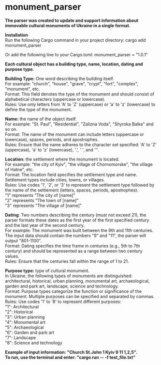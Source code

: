 # monument_parser

**The parser was created to update and support information about immovable cultural monuments of Ukraine in a single format.**  

**Installation**  
Run the following Cargo command in your project directory:
cargo add monument_parser

Or add the following line to your Cargo.toml:
monument_parser = "1.0.1" 

**Each cultural object has a building type, name, location, dating and purpose type.**    

**Building Type:** One word describing the building itself.   
For example: "church", "house", "grave", "crypt", "fort", "complex", "monument", etc.  
Format: This field denotes the type of the monument and should consist of alphabetical characters (uppercase or lowercase).  
Rules: Use only letters from 'A' to 'Z' (uppercase) or 'a' to 'z' (lowercase) to define the type of the monument.  

**Name:** the name of the object itself.  
For example: "St. Paul", "Residential", "Zalizna Voda", "Shyroka Balka" and so on.  
Format: The name of the monument can include letters (uppercase or lowercase), spaces, periods, and apostrophes.  
Rules: Ensure that the name adheres to the character set specified: 'A' to 'Z' (uppercase), 'a' to 'z' (lowercase), '.', ' ', and '''.  

**Location:** the settlement where the monument is located.  
For example: "the city of Kyiv", "the village of Chornomorske", "the village of Hatne", etc.  
Format: The location field specifies the settlement type and name. Settlement types include cities, towns, or villages.  
Rules: Use codes '1', '2', or '3' to represent the settlement type followed by the name of the settlement (letters, spaces, periods, apostrophes).  
"1" represents "The city of [name]"  
"2" represents "The town of [name]"  
"3" represents "The village of [name]"  

**Dating**: Two numbers describing the century (must not exceed 21), the parser formats these dates as the first year of the first specified century and the last year of the second century.  
For example: The monument was built between the 9th and 11th centuries. The input data should contain the numbers "9" and "11", the parser will output "801-1100".  
Format: Dating specifies the time frame in centuries (e.g., 5th to 7th century) and should be represented as a range between two century values.  
Rules: Ensure that the centuries fall within the range of 1 to 21.  
 
**Purpose type:** type of cultural monument.  
In Ukraine, the following types of monuments are distinguished: architectural, historical, urban planning, monumental art, archaeological, garden and park art, landscape, science and technology.  
Format: Purpose types categorize the function or significance of the monument. Multiple purposes can be specified and separated by commas.  
Rules: Use codes '1' to '8' to represent different purposes:  
"1": Architectural  
"2": Historical  
"3": Urban planning  
"4": Monumental art  
"5": Archaeological  
"6": Garden and park art  
"7": Landscape   
"8": Science and technology  
 
**Example of input information: "Church St.John 1 Kyiv 9 11 1,2,5".**    
**To run, use the terminal and enter: "cargo run -- -f test_file.txt"**   
